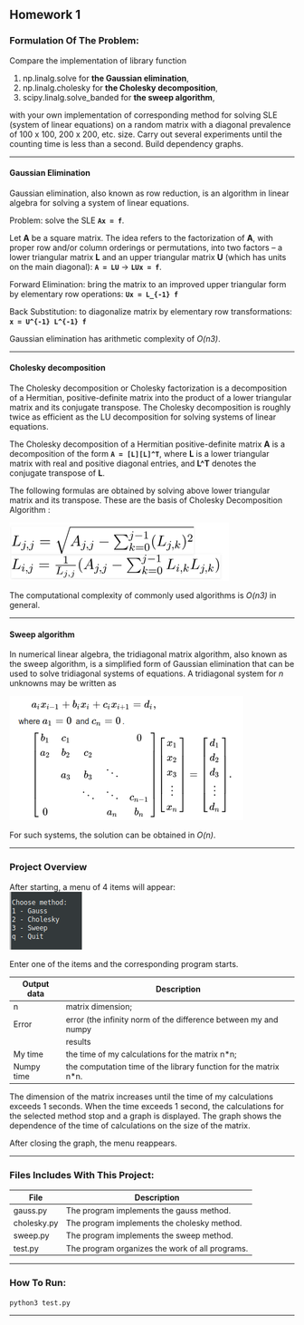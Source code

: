 ## Homework 1

### Formulation Of The Problem:
Compare the implementation of library function 
  1. np.linalg.solve for **the Gaussian elimination**,
  2. np.linalg.cholesky for **the Cholesky decomposition**,
  3. scipy.linalg.solve_banded for **the sweep algorithm**,

with your own implementation of corresponding method for solving SLE (system of linear equations) on a random matrix with a diagonal prevalence of 100 x 100, 200 x 200, etc. size. Carry out several experiments until the counting time is less than a second. Build dependency graphs. 

----------------

#### Gaussian Elimination
Gaussian elimination, also known as row reduction, is an algorithm in linear algebra for solving a system of linear equations.

Problem: solve the SLE **`Ax = f`**.

Let **A** be a square matrix. The idea refers to the factorization of **A**, with proper row and/or column orderings or permutations, into two factors – a lower triangular matrix **L** and an upper triangular matrix **U** (which has units on the main diagonal): **`A = LU`** &#8594; **`LUx = f`**.

Forward Elimination: bring the matrix to an improved upper triangular form by elementary row operations:
**`Ux = L_{-1} f`**

Back Substitution: to diagonalize matrix by elementary row transformations:
 **`x = U^{-1} L^{-1} f`** 

Gaussian elimination has arithmetic complexity of *O(n3)*.

----------------

#### Cholesky decomposition

The Cholesky decomposition or Cholesky factorization is a decomposition of a Hermitian, positive-definite matrix into the product of a lower triangular matrix and its conjugate transpose. The Cholesky decomposition is roughly twice as efficient as the LU decomposition for solving systems of linear equations.

The Cholesky decomposition of a Hermitian positive-definite matrix **A** is a decomposition of the form **`A = [L][L]^T`**, where **L** is a lower triangular matrix with real and positive diagonal entries, and **L^T** denotes the conjugate transpose of **L**. 

The following formulas are obtained by solving above lower triangular matrix and its transpose. These are the basis of Cholesky Decomposition Algorithm :

![Equation](../pics/eq1.png)

The computational complexity of commonly used algorithms is *O(n3)* in general.

----------------

#### Sweep algorithm
In numerical linear algebra, the tridiagonal matrix algorithm, also known as the sweep algorithm, is a simplified form of Gaussian elimination that can be used to solve tridiagonal systems of equations. A tridiagonal system for *n* unknowns may be written as

![Equation](../pics/eq2.png)

For such systems, the solution can be obtained in *O(n)*.

----------------

### Project Overview 

After starting, a menu of 4 items will appear:  
              ![Equation](../pics/choose.png)


Enter one of the items and the corresponding program starts.

Output data       | Description                
------------------|-----------------
    n             | matrix dimension;
    Error         | error (the infinity norm of the difference between my and numpy
                  |  results ||x_my - x_numpy||); 
    My time       | the time of my calculations for the matrix n*n;
    Numpy time    | the computation time of the library function for the matrix n*n.


The dimension of the matrix increases until the time of my calculations exceeds 
1 seconds. When the time exceeds 1 second, the calculations for the selected 
method stop and a graph is displayed. The graph shows the dependence of the time 
of calculations on the size of the matrix.

After closing the graph, the menu reappears.

----------------

### Files Includes With This Project:
  File          | Description
  ------------- | -------------
  gauss.py      | The program implements the gauss method.
  cholesky.py   | The program implements the cholesky method.
  sweep.py      | The program implements the sweep method.
  test.py       | The program organizes the work of all programs.

----------------

### How To Run:
```python3 test.py```

----------------



